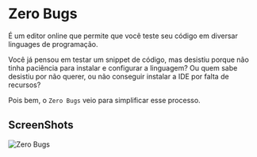 # Zero Bugs

É um editor online que permite que você teste seu código em diversar linguages de programação.

Você já pensou em testar um snippet de código, mas desistiu porque não tinha paciência para instalar e configurar a linguagem? Ou quem sabe desistiu por não querer, ou não conseguir instalar a IDE por falta de recursos?

Pois bem, o `Zero Bugs` veio para simplificar esse processo.

## ScreenShots
![Zero Bugs](./coderun/public/zeroBugsPrint.png)

